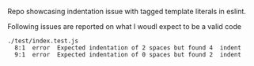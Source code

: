 Repo showcasing indentation issue with tagged template literals in eslint.

Following issues are reported on what I woudl expect to be a valid code

```
./test/index.test.js
  8:1  error  Expected indentation of 2 spaces but found 4  indent
  9:1  error  Expected indentation of 0 spaces but found 2  indent
```
